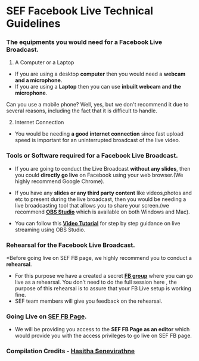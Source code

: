 # SEF Facebook Live Technical Guidelines

### The equipments you would need for a Facebook Live Broadcast.
1. A Computer or a Laptop
* If you are using a desktop  **computer** then you would need a  **webcam and a microphone**.
* If you are using a  **Laptop** then you can use **inbuilt webcam and the microphone**.

Can you use a mobile phone? Well, yes, but we don't recommend it due to several reasons, including the fact that it is difficult to handle.

2. Internet Connection
* You would be needing **a good internet connection** since fast upload speed is important for an uninterrupted broadcast of the live video.

### Tools or Software required for a Facebook Live Broadcast.

* If you are going to conduct the Live Broadcast **without any slides**, then you could **directly go live** on Facebook using your web browser.(We highly recommend Google Chrome).

* If you have any **slides or any third party content** like videos,photos and etc to present during the live broadcast, then you would be needing a live broadcasting tool that allows you to share your screen.(we recommend **[OBS Studio](https://obsproject.com/)** which is available on both Windows and Mac). 

* You can follow this **[Video Tutorial](https://www.youtube.com/watch?v=rapsYGqHsUA)** for step by step guidance on live streaming using OBS Studio.                

### Rehearsal for the Facebook Live Broadcast.

 *Before going live on SEF FB page, we highly recommend you to conduct a **rehearsal**.

* For this purpose we have a created a secret **[FB group](https://www.facebook.com/groups/1894626114136612/)** where you can go live as a rehearsal.
You don’t need to do the full session here , the purpose of this rehearsal  is to assure that your FB Live setup is working fine.
* SEF team members will give you feedback on the rehearsal.

### Going Live on **[SEF FB Page](https://www.facebook.com/sustainableeducationfoundation/)**.

* We will be providing you access to the **SEF FB Page as an editor** which would provide you with the access privileges to go live on  SEF FB page.

### Compilation Credits - [Hasitha Senevirathne](https://github.com/hasitha95)
